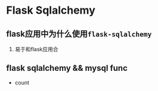 # Flask Sqlalchemy

## flask应用中为什么使用`flask-sqlalchemy`

1. 易于和flask应用合


## flask sqlalchemy && mysql func

- count

